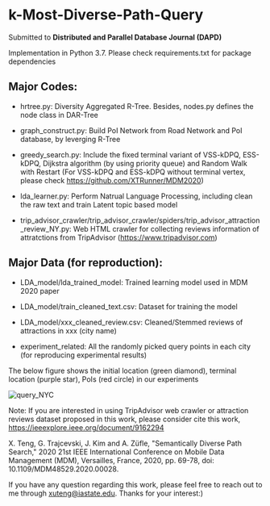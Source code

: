 # k-Most-Diverse-Path-Query

Submitted to **Distributed and Parallel Database Journal (DAPD)**

Implementation in Python 3.7. Please check requirements.txt for package dependencies

## Major Codes:

- hrtree.py: Diversity Aggregated R-Tree. Besides, nodes.py defines the node class in DAR-Tree

- graph_construct.py: Build PoI Network from Road Network and PoI database, by leverging R-Tree

- greedy_search.py: Include the fixed terminal variant of VSS-kDPQ, ESS-kDPQ, Dijkstra algorithm (by using priority queue) and Random Walk with Restart
(For VSS-kDPQ and ESS-kDPQ without terminal vertex, please check https://github.com/XTRunner/MDM2020)

- lda_learner.py: Perform Natrual Language Processing, including clean the raw text and train Latent topic based model

- trip_advisor_crawler/trip_advisor_crawler/spiders/trip_advisor_attraction_review_NY.py: Web HTML crawler for collecting reviews information of attratctions from TripAdvisor (https://www.tripadvisor.com)

## Major Data (for reproduction):

- LDA_model/lda_trained_model: Trained learning model used in MDM 2020 paper

- LDA_model/train_cleaned_text.csv: Dataset for training the model

- LDA_model/xxx_cleaned_review.csv: Cleaned/Stemmed reviews of attractions in xxx (city name)

- experiment_related: All the randomly picked query points in each city (for reproducing experimental results)

The below figure shows the initial location (green diamond), terminal location (purple star), PoIs (red circle) in our experiments

![query_NYC](https://user-images.githubusercontent.com/16656274/152444925-cce5785d-ca72-4979-be37-4b08b5cb0ab3.png)


Note: If you are interested in using TripAdvisor web crawler or attraction reviews dataset proposed in this work, please consider cite this work, https://ieeexplore.ieee.org/document/9162294

X. Teng, G. Trajcevski, J. Kim and A. Züfle, "Semantically Diverse Path Search," 2020 21st IEEE International Conference on Mobile Data Management (MDM), Versailles, France, 2020, pp. 69-78, doi: 10.1109/MDM48529.2020.00028.

If you have any question regarding this work, please feel free to reach out to me through xuteng@iastate.edu. Thanks for your interest:)
